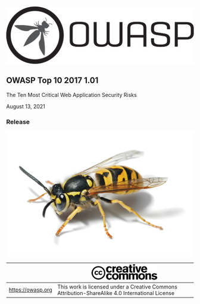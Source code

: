 ![OWASP LOGO](images/OWASP_logo.png)

## OWASP Top 10 2017 1.01

The Ten Most Critical Web Application Security Risks

August 13, 2021

### Release

![OWASP Logo](images/front-wasp.png)

|  | ![Creative Commons License Logo](images/front-cc.png) |
| -- | -- |
| https://owasp.org | This work is licensed under a Creative Commons Attribution-ShareAlike 4.0 International License |





